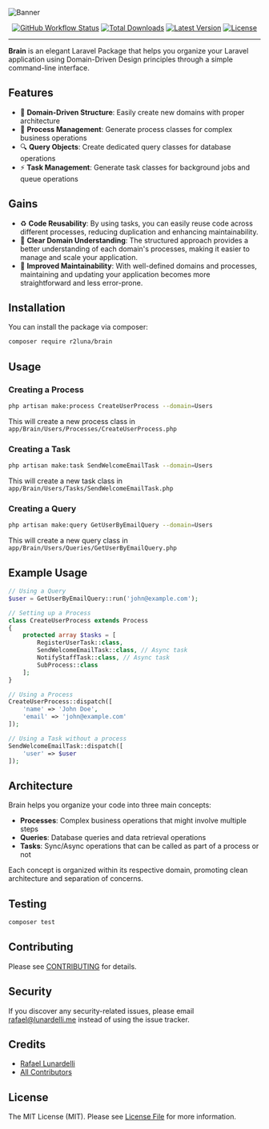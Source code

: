 ![Banner](https://github.com/user-attachments/assets/35c6a96d-bebb-40c5-b20b-5bce9a915fe0)

<p align="center">
    <a href="https://github.com/r2luna/brain/actions"><img alt="GitHub Workflow Status" src="https://img.shields.io/github/actions/workflow/status/r2luna/brain/main.yml?branch=main"></a>
    <a href="https://packagist.org/packages/r2luna/brain"><img alt="Total Downloads" src="https://img.shields.io/packagist/dt/r2luna/brain"></a>
    <a href="https://packagist.org/packages/r2luna/brain"><img alt="Latest Version" src="https://img.shields.io/packagist/v/r2luna/brain"></a>
    <a href="https://packagist.org/packages/r2luna/brain"><img alt="License" src="https://img.shields.io/packagist/l/r2luna/brain"></a>
</p>

---

**Brain** is an elegant Laravel Package that helps you organize your Laravel application using Domain-Driven Design principles through a simple command-line interface.

## Features

-   🎯 **Domain-Driven Structure**: Easily create new domains with proper architecture
-   🔄 **Process Management**: Generate process classes for complex business operations
-   🔍 **Query Objects**: Create dedicated query classes for database operations
-   ⚡ **Task Management**: Generate task classes for background jobs and queue operations

## Gains

-   ♻️ **Code Reusability**: By using tasks, you can easily reuse code across different processes, reducing duplication and enhancing maintainability.
-   🧩 **Clear Domain Understanding**: The structured approach provides a better understanding of each domain's processes, making it easier to manage and scale your application.
-   🔧 **Improved Maintainability**: With well-defined domains and processes, maintaining and updating your application becomes more straightforward and less error-prone.

## Installation

You can install the package via composer:

```bash
composer require r2luna/brain
```

## Usage

### Creating a Process

```bash
php artisan make:process CreateUserProcess --domain=Users
```

This will create a new process class in `app/Brain/Users/Processes/CreateUserProcess.php`

### Creating a Task

```bash
php artisan make:task SendWelcomeEmailTask --domain=Users
```

This will create a new task class in `app/Brain/Users/Tasks/SendWelcomeEmailTask.php`

### Creating a Query

```bash
php artisan make:query GetUserByEmailQuery --domain=Users
```

This will create a new query class in `app/Brain/Users/Queries/GetUserByEmailQuery.php`

## Example Usage

```php
// Using a Query
$user = GetUserByEmailQuery::run('john@example.com');

// Setting up a Process
class CreateUserProcess extends Process
{
    protected array $tasks = [
        RegisterUserTask::class,
        SendWelcomeEmailTask::class, // Async task
        NotifyStaffTask::class, // Async task
        SubProcess::class
    ];
}

// Using a Process
CreateUserProcess::dispatch([
    'name' => 'John Doe',
    'email' => 'john@example.com'
]);

// Using a Task without a process
SendWelcomeEmailTask::dispatch([
    'user' => $user
]);
```

## Architecture

Brain helps you organize your code into three main concepts:

-   **Processes**: Complex business operations that might involve multiple steps
-   **Queries**: Database queries and data retrieval operations
-   **Tasks**: Sync/Async operations that can be called as part of a process or not

Each concept is organized within its respective domain, promoting clean architecture and separation of concerns.

## Testing

```bash
composer test
```

## Contributing

Please see [CONTRIBUTING](CONTRIBUTING.md) for details.

## Security

If you discover any security-related issues, please email rafael@lunardelli.me instead of using the issue tracker.

## Credits

-   [Rafael Lunardelli](https://github.com/r2luna)
-   [All Contributors](../../contributors)

## License

The MIT License (MIT). Please see [License File](LICENSE.md) for more information.
